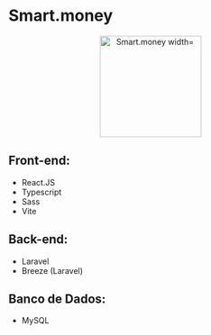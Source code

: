 # Smart.money

<p align="center">
  <img src="https://github.com/DanielAlmeidaToledo/Smart.money/assets/96501443/a8cce6c7-4637-4e48-b9cd-a54ef62dd3f9" alt="Smart.money width="180" height="180"/>
</p>

## Front-end:

- React.JS
- Typescript
- Sass
- Vite

## Back-end:

- Laravel
- Breeze (Laravel)

## Banco de Dados:

- MySQL

